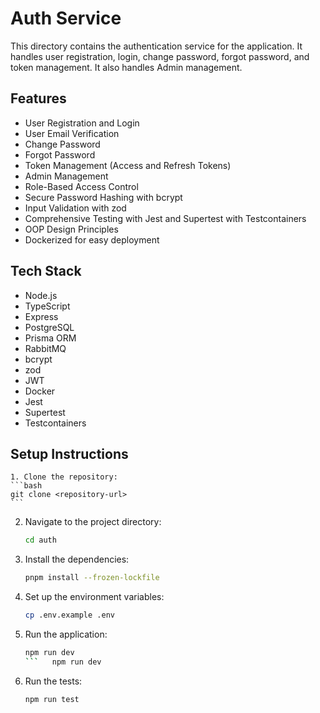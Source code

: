 # Auth Service
This directory contains the authentication service for the application. It handles user registration, login, change password, forgot password, and token management. It also handles Admin management.

## Features
- User Registration and Login
- User Email Verification
- Change Password
- Forgot Password
- Token Management (Access and Refresh Tokens)
- Admin Management
- Role-Based Access Control
- Secure Password Hashing with bcrypt
- Input Validation with zod
- Comprehensive Testing with Jest and Supertest with Testcontainers
- OOP Design Principles
- Dockerized for easy deployment

## Tech Stack
- Node.js
- TypeScript
- Express
- PostgreSQL
- Prisma ORM
- RabbitMQ
- bcrypt
- zod
- JWT
- Docker
- Jest
- Supertest
- Testcontainers

## Setup Instructions
    1. Clone the repository:
    ```bash
    git clone <repository-url>
    ```
2. Navigate to the project directory:
   ```bash
   cd auth
   ```
3. Install the dependencies:
   ```bash
   pnpm install --frozen-lockfile
   ```
4. Set up the environment variables:
   ```bash
   cp .env.example .env
   ```
5. Run the application:
   ```bash
   npm run dev
   ```   npm run dev
6. Run the tests:
   ```bash
   npm run test
    ```